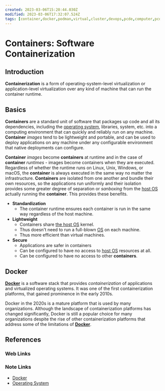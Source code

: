 ```yaml
---
created: 2023-03-06T15:20:44.030Z
modified: 2023-03-06T17:32:07.524Z
tags: [container,docker,podman,virtual,cluster,devops,pcde,computer,pcde,module10]
---
```

# Containers: Software Containerization

## Introduction

**Containerization** is a form of operating-system-level virtualization or
application-level virtualization over any kind of
machine that can run the container runtime.

## Basics

**Containers** are a standard unit of software that packages up code and
all its dependencies,
including the [operating system][os-zk], libraries, system, etc. into
a computing environment that can quickly and reliably run on any machine.
**Container** *images* tend to be lightweight and portable, and can be used to
deploy applications on any machine under any configurable environment that
native deployments can configure.

**Container** *images* become **containers** at runtime and
in the case of **container** *runtimes* -
images become containers when they are executed.
Regardless of whether the runtime runs on Linux, Unix, Windows, or macOS,
the **container** is always executed in the same way no matter the infrastructure.
**Containers** are isolated from one another and bundle their own resources,
so the applications run uniformly and their isolation provides some
greater degree of separation or *sanboxing* from
the [host OS][os-zk] actually running the **container**.
This provides these benefits.

* **Standardization**
  * The container runtime ensures each container is run in the same way
    regardless of the host machine.
* **Lightweight**
  * Containers share [the host OS][os-zk] kernel.
  * Thus doesn't need to run a full-blown [OS][os-zk] on each machine.
  * Thus more efficient than virtual machines.
* **Secure**
  * Applications are safer in containers
  * Can be configured to have no access to [host OS][os-zk] resources at all.
  * Can be configured to have no access to other **containers**.

## Docker

[**Docker**][docker-zk] is a software stack that
provides *containerization* of applications and virtualized operating systems.
It was one of the first containerization platforms,
that gained prominence in the early 2010s.

Docker in the 2020s is a mature platform that is used by many organizations.
Although the landscape of containerization platforms has changed significantly,
Docker is still a popular choice for many organizations despite
the rise of other containerization platforms that address some of the
limitations of [**Docker**][docker-zk].

## References

### Web Links

<!-- Hidden References -->

### Note Links

* [Docker][docker-zk]
* [Operating System][os-zk]

<!-- Hidden References -->
[docker-zk]: ./docker.md "Docker"
[os-zk]: ./os.md "Operating System"

